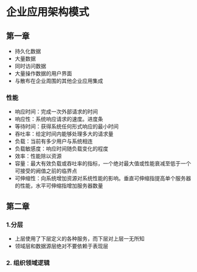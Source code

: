 # 企业应用架构模式
## 第一章
- 持久化数据
- 大量数据
- 同时访问数据
- 大量操作数据的用户界面
- 与散布在企业周围的其他企业应用集成
### 性能
- 响应时间：完成一次外部请求的时间
- 响应性：系统响应请求的速度。进度条
- 等待时间：获得系统任何形式响应的最小时间
- 吞吐率：给定时间内能够处理多大的请求量
- 负载：当前有多少用户与系统相连
- 负载敏感度：响应时间随负载变化的程度
- 效率：性能除以资源
- 容量：最大有效负载或吞吐率的指标，一个绝对最大值或性能衰减至低于一个可接受的阙值之前的临界点
- 可伸缩性：向系统增加资源对系统性能的影响。垂直可伸缩指提高单个服务器的性能，水平可伸缩指增加服务器数量

## 第二章
### 1.分层
- 上层使用了下层定义的各种服务，而下层对上层一无所知
- 领域层和数据源层绝对不要依赖于表现层

### 2. 组织领域逻辑